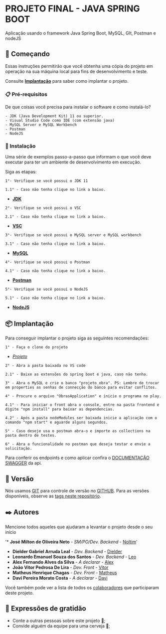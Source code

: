 # PROJETO FINAL - JAVA SPRING BOOT

Aplicação usando o framework Java Spring Boot, MySQL, GIt, Postman e nodeJS

## 🚀 Começando

Essas instruções permitirão que você obtenha uma cópia do projeto em operação na sua máquina local para fins de desenvolvimento e teste.

Consulte **[Implantação](#-implanta%C3%A7%C3%A3o)** para saber como implantar o projeto.

### 📋 Pré-requisitos

De que coisas você precisa para instalar o software e como instalá-lo?

```
- JDK (Java Development Kit) 11 ou superior.
- Visual Studio Code como IDE (com extensão java)
- MySQL Server e MySQL Workbench
- Postman
- NodeJS
```

### 🔧 Instalação

Uma série de exemplos passo-a-passo que informam o que você deve executar para ter um ambiente de desenvolvimento em execução.

Siga as etapas:

```
1°- Verifique se você possui o JDK 11
```
```
1.1° - Caso não tenha clique no link a baixo.
```
- **[JDK](https://www.oracle.com/br/java/technologies/javase/jdk11-archive-downloads.html)**

```
2°- Verifique se você possui o VSC
```
```
2.1° - Caso não tenha clique no link a baixo.
```
- **[VSC](https://code.visualstudio.com/download)**

```
3°- Verifique se você possui o MySQL server e MySQL workbench
```
```
3.1° - Caso não tenha clique no link a baixo.
```
- **[MySQL](https://dev.mysql.com/downloads/#:~:text=MySQL%20Installer%20for%20Windows)**

```
4°- Verifique se você possui o Postman
```
```
4.1° - Caso não tenha clique no link a baixo.
```
- **[Postman](https://www.postman.com/downloads/)**

```
5°- Verifique se você possui o NodeJS
```
```
5.1° - Caso não tenha clique no link a baixo.
```

- **[NodeJS](https://nodejs.org/en/download/)**

## 📦 Implantação

Para conseguir implantar o projeto siga as seguintes recomendações:

```
1° - Faça o clone do projeto 
```
- *[Projeto](https://github.com/Noltim/PA-PROJETO-FINAL-JAVA-SPRING-BOOT)*

```
2° - Abra a pasta baixada no VS code
```
```
2.1° - Baixe as extensões do spring boot e java, caso não tenha.
```
```
3° - Abra o MySQL e crie o banco "projeto_obra". PS: Lembre de trocar em properties as senhas de connecção do banco para evitar conflitos.
```
```
4° - Procure o arquivo "ObrasApplication" e inicie o programa no play.
```
```
4.1° - Para iniciar o front abra o console, entre na pasta frontend e digite "npm install" para baixar as dependencias.
```
```
4.2° - Após a pasta nodeModules ser baixada inicie a aplicação com o comando "npm start" e aguarde alguns segundos.
```
```
5° - Caso deseje usa o postman abra-o e importe as collections na pasta dentro de testes.
```
```
6° - Abra a funcionalidade no postman que deseja testar e envie a solicitação.
```


Para conferir os endpoints e como aplicar confira o [DOCUMENTAÇÃO SWAGGER](http://localhost:8080/swagger-ui/index.html#/) da api.


## 📌 Versão

Nós usamos [GIT](https://git-scm.com/downloads) para controle de versão no [GITHUB](https://github.com/Noltim/PA-PROJETO-FINAL-JAVA-SPRING-BOOT). Para as versões disponíveis, observe as [tags neste repositório](https://github.com/Noltim/PA-PROJETO-FINAL-JAVA-SPRING-BOOT). 

## ✒️ Autores

Mencione todos aqueles que ajudaram a levantar o projeto desde o seu início

'* **José Milton de Oliveira Neto** - *SM/PO/Dev. Backend* - [Noltim](https://github.com/Noltim)'
* **Dielder Gabriel Arruda Leal** - *Dev. Backend* - [Dielder](https://github.com/Dielder)
* **Leonardo Emanuel Souza dos Santos** - *Dev. Backend* - [Leo](https://github.com/LeonardoEsantos)
* **Alex Fernando Alves da Silva** - *A declarar* - [Alex](https://github.com/alexfrnn)
* **João Vitor Pedrosa De Lira** - *Dev. Front* - [Vitor](https://github.com/vitorliras)
* **Matheus Henrique Chagas** - *Dev. Front* - [Matheus](https://github.com/MatheusChagas123)
* **Davi Pereira Morato Costa** - *A declarar* - [Davi](https://github.com/DaviMorato)



Você também pode ver a lista de todos os [colaboradores](https://github.com/Noltim/PA-PROJETO-FINAL-JAVA-SPRING-BOOT/graphs/contributors) que participaram deste projeto.


## 🎁 Expressões de gratidão

* Conte a outras pessoas sobre este projeto 📢;
* Convide alguém da equipe para uma cerveja 🍺;



